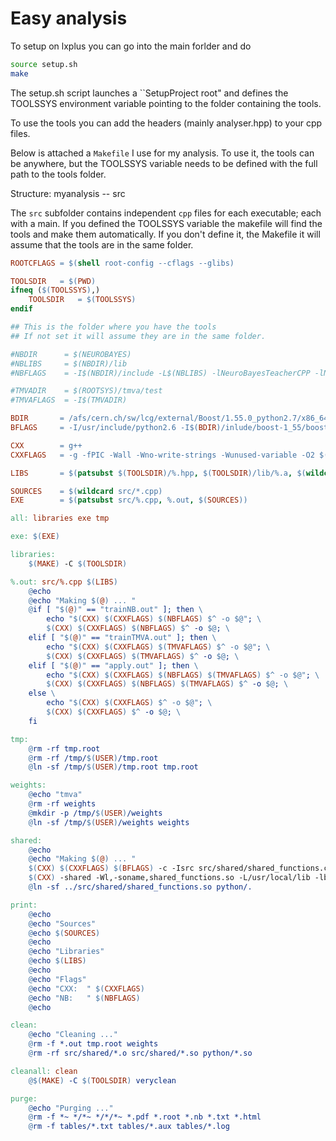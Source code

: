 Easy analysis
=============

To setup on lxplus you can go into the main forlder and do

```bash
source setup.sh
make
```

The setup.sh script launches a ``SetupProject root" 
and defines the TOOLSSYS environment variable pointing to the
folder containing the tools.

To use the tools you can add the headers (mainly analyser.hpp) 
to your cpp files.

Below is attached a `Makefile` I use for my analysis.
To use it, the tools can be anywhere, but the TOOLSSYS 
variable needs to be defined with the full path to the tools folder.

Structure:
myanalysis
-- src

The `src` subfolder contains independent `cpp` files for each executable;
each with a main. If you defined the TOOLSSYS variable the makefile 
will find the tools and make them automatically.
If you don't define it, the Makefile it will assume
that the tools are in the same folder.

```makefile
ROOTCFLAGS = $(shell root-config --cflags --glibs)

TOOLSDIR   = $(PWD)
ifneq ($(TOOLSSYS),)
    TOOLSDIR   = $(TOOLSSYS) 
endif

## This is the folder where you have the tools
## If not set it will assume they are in the same folder.

#NBDIR      = $(NEUROBAYES)
#NBLIBS     = $(NBDIR)/lib
#NBFLAGS    = -I$(NBDIR)/include -L$(NBLIBS) -lNeuroBayesTeacherCPP -lNeuroBayes

#TMVADIR    = $(ROOTSYS)/tmva/test
#TMVAFLAGS  = -I$(TMVADIR)

BDIR       = /afs/cern.ch/sw/lcg/external/Boost/1.55.0_python2.7/x86_64-slc6-gcc47-opt
BFLAGS     = -I/usr/include/python2.6 -I$(BDIR)/inlude/boost-1_55/boost -L$(BDIR)/lib

CXX        = g++
CXXFLAGS   = -g -fPIC -Wall -Wno-write-strings -Wunused-variable -O2 $(ROOTCFLAGS) -lTMVA -lRooFit -lRooStats -I$(TOOLSDIR) -I$(TOOLSDIR)/analysis -I$(DBDIR) -I/usr/include/boost/property_tree/detail -L$(TOOLSDIR)/lib

LIBS       = $(patsubst $(TOOLSDIR)/%.hpp, $(TOOLSDIR)/lib/%.a, $(wildcard $(TOOLSDIR)/*.hpp))

SOURCES    = $(wildcard src/*.cpp)
EXE        = $(patsubst src/%.cpp, %.out, $(SOURCES))

all: libraries exe tmp

exe: $(EXE)

libraries:
	$(MAKE) -C $(TOOLSDIR)

%.out: src/%.cpp $(LIBS)
	@echo
	@echo "Making $(@) ... "
	@if [ "$(@)" == "trainNB.out" ]; then \
		echo "$(CXX) $(CXXFLAGS) $(NBFLAGS) $^ -o $@"; \
		$(CXX) $(CXXFLAGS) $(NBFLAGS) $^ -o $@; \
	elif [ "$(@)" == "trainTMVA.out" ]; then \
		echo "$(CXX) $(CXXFLAGS) $(TMVAFLAGS) $^ -o $@"; \
		$(CXX) $(CXXFLAGS) $(TMVAFLAGS) $^ -o $@; \
	elif [ "$(@)" == "apply.out" ]; then \
		echo "$(CXX) $(CXXFLAGS) $(NBFLAGS) $(TMVAFLAGS) $^ -o $@"; \
		$(CXX) $(CXXFLAGS) $(NBFLAGS) $(TMVAFLAGS) $^ -o $@; \
	else \
		echo "$(CXX) $(CXXFLAGS) $^ -o $@"; \
		$(CXX) $(CXXFLAGS) $^ -o $@; \
	fi

tmp:
	@rm -rf tmp.root
	@rm -rf /tmp/$(USER)/tmp.root
	@ln -sf /tmp/$(USER)/tmp.root tmp.root

weights:
	@echo "tmva"
	@rm -rf weights
	@mkdir -p /tmp/$(USER)/weights
	@ln -sf /tmp/$(USER)/weights weights

shared: 
	@echo
	@echo "Making $(@) ... "
	$(CXX) $(CXXFLAGS) $(BFLAGS) -c -Isrc src/shared/shared_functions.cpp -o src/shared/shared_functions.o
	$(CXX) -shared -Wl,-soname,shared_functions.so -L/usr/local/lib -lboost_python -fpic src/shared/shared_functions.o -o src/shared/shared_functions.so
	@ln -sf ../src/shared/shared_functions.so python/.

print:
	@echo
	@echo "Sources"
	@echo $(SOURCES)
	@echo
	@echo "Libraries"
	@echo $(LIBS)
	@echo
	@echo "Flags"
	@echo "CXX:  " $(CXXFLAGS)
	@echo "NB:   " $(NBFLAGS)
	@echo

clean:
	@echo "Cleaning ..."
	@rm -f *.out tmp.root weights  
	@rm -rf src/shared/*.o src/shared/*.so python/*.so

cleanall: clean
	@$(MAKE) -C $(TOOLSDIR) veryclean

purge:
	@echo "Purging ..."
	@rm -f *~ */*~ */*/*~ *.pdf *.root *.nb *.txt *.html
	@rm -f tables/*.txt tables/*.aux tables/*.log

```
